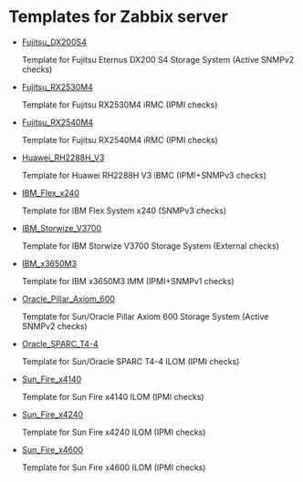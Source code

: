 # Templates for Zabbix server

* [Fujitsu_DX200S4](https://github.com/nsprng/zabbix-templates/tree/master/Fujitsu_DX200S4)

  Template for Fujitsu Eternus DX200 S4 Storage System (Active SNMPv2 checks)

* [Fujitsu_RX2530M4](https://github.com/nsprng/zabbix-templates/tree/master/Fujitsu_RX2530M4)

  Template for Fujitsu RX2530M4 iRMC (IPMI checks)

* [Fujitsu_RX2540M4](https://github.com/nsprng/zabbix-templates/tree/master/Fujitsu_RX2540M4)

  Template for Fujitsu RX2540M4 iRMC (IPMI checks)

* [Huawei_RH2288H_V3](https://github.com/nsprng/zabbix-templates/tree/master/Huawei_RH2288H_V3)

  Template for Huawei RH2288H V3 iBMC (IPMI+SNMPv3 checks)

* [IBM_Flex_x240](https://github.com/nsprng/zabbix-templates/tree/master/IBM_Flex_x240)

  Template for IBM Flex System x240 (SNMPv3 checks)

* [IBM_Storwize_V3700](https://github.com/nsprng/zabbix-templates/tree/master/IBM_Storwize_V3700)

  Template for IBM Storwize V3700 Storage System (External checks)

* [IBM_x3650M3](https://github.com/nsprng/zabbix-templates/tree/master/IBM_x3650M3)

  Template for IBM x3650M3 IMM (IPMI+SNMPv1 checks)

* [Oracle_Pillar_Axiom_600](https://github.com/nsprng/zabbix-templates/tree/master/Oracle_Pillar_Axiom_600)

  Template for Sun/Oracle Pillar Axiom 600 Storage System (Active SNMPv2 checks)

* [Oracle_SPARC_T4-4](https://github.com/nsprng/zabbix-templates/tree/master/Oracle_SPARC_T4-4)

  Template for Sun/Oracle SPARC T4-4 ILOM (IPMI checks)

* [Sun_Fire_x4140](https://github.com/nsprng/zabbix-templates/tree/master/Sun_Fire_x4140)

  Template for Sun Fire x4140 ILOM (IPMI checks)

* [Sun_Fire_x4240](https://github.com/nsprng/zabbix-templates/tree/master/Sun_Fire_x4240)

  Template for Sun Fire x4240 ILOM (IPMI checks)

* [Sun_Fire_x4600](https://github.com/nsprng/zabbix-templates/tree/master/Sun_Fire_x4600)

  Template for Sun Fire x4600 ILOM (IPMI checks)
